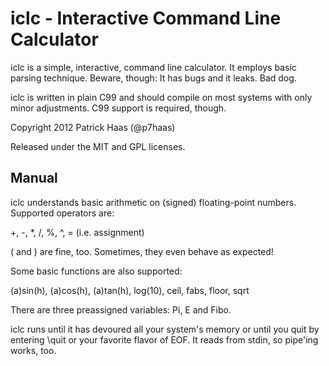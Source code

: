 iclc - Interactive Command Line Calculator
==========================================

iclc is a simple, interactive, command line calculator. It employs basic parsing 
technique. Beware, though: It has bugs and it leaks. Bad dog.

iclc is written in plain C99 and should compile on most systems with only minor
adjustments. C99 support is required, though. 

Copyright 2012 Patrick Haas (@p7haas)

Released under the MIT and GPL licenses.

Manual
------

iclc understands basic arithmetic on (signed) floating-point numbers. Supported operators are:

+, -, *, /, %, ^, = (i.e. assignment)

( and ) are fine, too. Sometimes, they even behave as expected!

Some basic functions are also supported:

(a)sin(h), (a)cos(h), (a)tan(h), log(10), ceil, fabs, floor, sqrt

There are three preassigned variables: Pi, E and Fibo.

iclc runs until it has devoured all your system's memory or until you quit by entering \quit
or your favorite flavor of EOF. It reads from stdin, so pipe'ing works, too.
